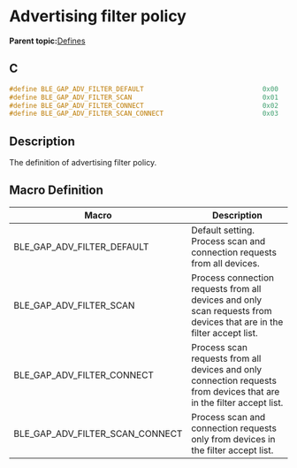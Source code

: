 # Advertising filter policy

**Parent topic:**[Defines](GUID-FB430BFE-A9A9-473D-A588-1240BBD25ADD.md)

## C

```c
#define BLE_GAP_ADV_FILTER_DEFAULT                              0x00
#define BLE_GAP_ADV_FILTER_SCAN                                 0x01
#define BLE_GAP_ADV_FILTER_CONNECT                              0x02
#define BLE_GAP_ADV_FILTER_SCAN_CONNECT                         0x03
```

## Description

The definition of advertising filter policy.

## Macro Definition

|Macro|Description|
|-----|-----------|
|BLE\_GAP\_ADV\_FILTER\_DEFAULT|Default setting. Process scan and connection requests from all devices.|
|BLE\_GAP\_ADV\_FILTER\_SCAN|Process connection requests from all devices and only scan requests from devices that are in the filter accept list.|
|BLE\_GAP\_ADV\_FILTER\_CONNECT|Process scan requests from all devices and only connection requests from devices that are in the filter accept list.|
|BLE\_GAP\_ADV\_FILTER\_SCAN\_CONNECT|Process scan and connection requests only from devices in the filter accept list.|


